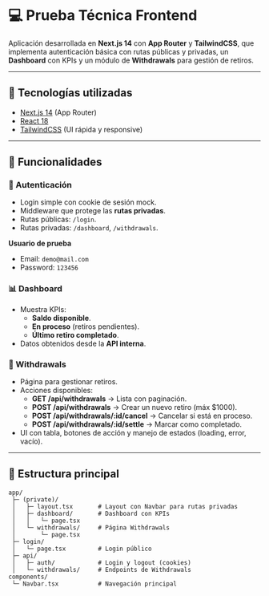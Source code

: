 # 💻 Prueba Técnica Frontend

Aplicación desarrollada en **Next.js 14** con **App Router** y **TailwindCSS**, que implementa autenticación básica con rutas públicas y privadas, un **Dashboard** con KPIs y un módulo de **Withdrawals** para gestión de retiros.

---

## 🚀 Tecnologías utilizadas

- [Next.js 14](https://nextjs.org/) (App Router)
- [React 18](https://react.dev/)
- [TailwindCSS](https://tailwindcss.com/) (UI rápida y responsive)

---

## 📌 Funcionalidades

### 🔐 Autenticación

- Login simple con cookie de sesión mock.
- Middleware que protege las **rutas privadas**.
- Rutas públicas: `/login`.
- Rutas privadas: `/dashboard`, `/withdrawals`.

**Usuario de prueba**

- Email: `demo@mail.com`
- Password: `123456`

### 📊 Dashboard

- Muestra KPIs:
  - **Saldo disponible**.
  - **En proceso** (retiros pendientes).
  - **Último retiro completado**.
- Datos obtenidos desde la **API interna**.

### 💸 Withdrawals

- Página para gestionar retiros.
- Acciones disponibles:
  - **GET /api/withdrawals** → Lista con paginación.
  - **POST /api/withdrawals** → Crear un nuevo retiro (máx $1000).
  - **POST /api/withdrawals/:id/cancel** → Cancelar si está en proceso.
  - **POST /api/withdrawals/:id/settle** → Marcar como completado.
- UI con tabla, botones de acción y manejo de estados (loading, error, vacío).

---

## 📂 Estructura principal

```
app/
 ├─ (private)/
 │   ├─ layout.tsx       # Layout con Navbar para rutas privadas
 │   ├─ dashboard/       # Dashboard con KPIs
 │   │   └─ page.tsx
 │   └─ withdrawals/     # Página Withdrawals
 │       └─ page.tsx
 ├─ login/
 │   └─ page.tsx         # Login público
 ├─ api/
 │   ├─ auth/            # Login y logout (cookies)
 │   └─ withdrawals/     # Endpoints de Withdrawals
components/
 └─ Navbar.tsx           # Navegación principal
```
